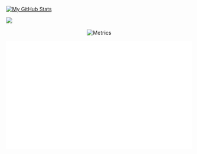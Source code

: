 [![My GitHub Stats](https://github-readme-stats.vercel.app/api/?username=kelcheone&count_private=true&theme=chartreuse-dark&showicons=true&hide=issues,contribs)]()

<!-- [![Top Langs](https://github-readme-stats.vercel.app/api/top-langs/?username=kelcheone&layout=compact&theme=chartreuse-dark)](https://github.com/kelcheone/github-readme-stats) -->

![](https://visitor-badge.laobi.icu/badge?page_id=kelcheone.kelcheone)

<!-- ![alt text](https://github.com/kelcheone/ReadME/blob/master/generated/overview.svg?raw=true) -->

<div align='center'>

![Metrics](https://metrics.lecoq.io/kelcheone?template=classic&followup=1&lines=1&introduction=1&languages=1&isocalendar=1&achievements=1&gists=1&stars=1&isocalendar.duration=half-year&languages.ignored=html%2C%20css&languages.limit=8&languages.sections=most-used&languages.colors=github&languages.details=percentage&languages.threshold=10%25&languages.indepth=true&languages.categories=markup%2C%20programming&languages.recent.categories=markup%2C%20programming&languages.recent.load=300&languages.recent.days=14&introduction.title=true&stars.limit=4&followup.sections=repositories&achievements.threshold=C&achievements.secrets=true&achievements.display=detailed&achievements.limit=10&config.timezone=Africa%2FNairobi)

</div>

![alt text](https://github.com/kelcheone/ReadME/blob/master/generated/languages.svg?raw=true)

<!---
kelcheone/kelcheone is a ✨ special ✨ repository because its `README.md` (this file) appears on your GitHub profile.
You can click the Preview link to take a look at your changes.
--->

